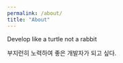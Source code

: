 ```yaml
---
permalink: /about/
title: "About"
---
```


Develop like  a turtle not  a rabbit


부지런히 노력하여 좋은 개발자가 되고 싶다.


